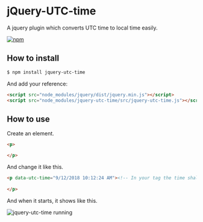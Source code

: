 # jQuery-UTC-time

A jquery plugin which converts UTC time to local time easily.

[![npm](https://img.shields.io/npm/v/jquery-utc-time.svg?style=flat)](https://www.npmjs.com/package/jquery-utc-time)

## How to install

```bash
$ npm install jquery-utc-time
```

And add your reference:

```html
<script src="node_modules/jquery/dist/jquery.min.js"></script>
<script src="node_modules/jquery-utc-time/src/jquery-utc-time.js"></script>
```

## How to use

Create an element.

```html
<p>

</p>
```

And change it like this.

```html
<p data-utc-time="9/12/2018 10:12:24 AM"><!-- In your tag the time shall be an UTC time -->
  
</p>
```

And when it starts, it shows like this.

![jquery-utc-time running](https://oss.aiursoft.com/MyPersonalFiles/Untitled.png)
